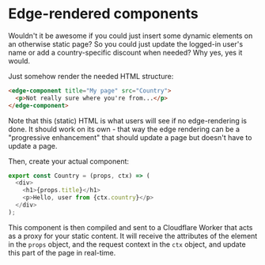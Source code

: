 # Edge-rendered components

Wouldn't it be awesome if you could just insert some dynamic elements on an otherwise static page? So you could just update the logged-in user's name or add a country-specific discount when needed? Why yes, yes it would.

Just somehow render the needed HTML structure:

```html
<edge-component title="My page" src="Country">
  <p>Not really sure where you're from...</p>
</edge-component>
```

Note that this (static) HTML is what users will see if no edge-rendering is done. It should work on its own - that way the edge rendering can be a "progressive enhancement" that should update a page but doesn't have to update a page.

Then, create your actual component:

```js
export const Country = (props, ctx) => (
  <div>
    <h1>{props.title}</h1>
    <p>Hello, user from {ctx.country}</p>
  </div>
);
```

This component is then compiled and sent to a Cloudflare Worker that acts as a proxy for your static content. It will receive the attributes of the element in the `props` object, and the request context in the `ctx` object, and update this part of the page in real-time.
